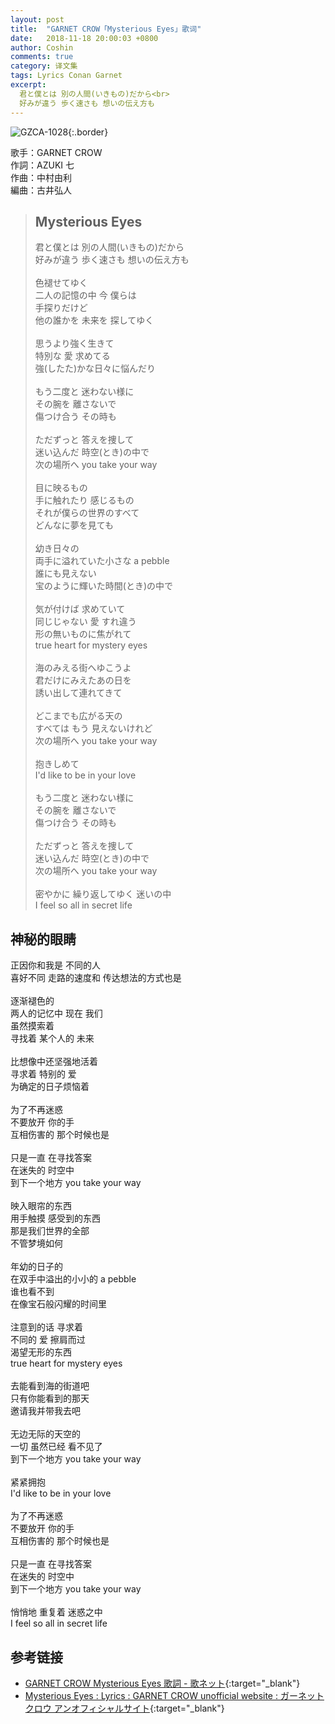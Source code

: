 ```yaml
---
layout: post
title:  "GARNET CROW「Mysterious Eyes」歌词"
date:   2018-11-18 20:00:03 +0800
author: Coshin
comments: true
category: 译文集
tags: Lyrics Conan Garnet
excerpt:
  君と僕とは 別の人間(いきもの)だから<br>
  好みが違う 歩く速さも 想いの伝え方も
---
```

![GZCA-1028](https://ganekuro.github.io/images/discography/single/GZCA-1028.jpg){:.border}

歌手：GARNET CROW<br>
作詞：AZUKI 七<br>
作曲：中村由利<br>
編曲：古井弘人

<blockquote class="original">
  <h2>Mysterious Eyes</h2>
  <p>
    君と僕とは 別の人間(いきもの)だから<br>
    好みが違う 歩く速さも 想いの伝え方も<br>
    <br>
    色褪せてゆく<br>
    二人の記憶の中 今 僕らは<br>
    手探りだけど<br>
    他の誰かを 未来を 探してゆく<br>
    <br>
    思うより強く生きて<br>
    特別な 愛 求めてる<br>
    強(したた)かな日々に悩んだり<br>
    <br>
    もう二度と 迷わない様に<br>
    その腕を 離さないで<br>
    傷つけ合う その時も<br>
    <br>
    ただずっと 答えを捜して<br>
    迷い込んだ 時空(とき)の中で<br>
    次の場所へ you take your way<br>
    <br>
    目に映るもの<br>
    手に触れたり 感じるもの<br>
    それが僕らの世界のすべて<br>
    どんなに夢を見ても<br>
    <br>
    幼き日々の<br>
    両手に溢れていた小さな a pebble<br>
    誰にも見えない<br>
    宝のように輝いた時間(とき)の中で<br>
    <br>
    気が付けば 求めていて<br>
    同じじゃない 愛 すれ違う<br>
    形の無いものに焦がれて<br>
    true heart for mystery eyes<br>
    <br>
    海のみえる街へゆこうよ<br>
    君だけにみえたあの日を<br>
    誘い出して連れてきて<br>
    <br>
    どこまでも広がる天の<br>
    すべては もう 見えないけれど<br>
    次の場所へ you take your way<br>
    <br>
    抱きしめて<br>
    I'd like to be in your love<br>
    <br>
    もう二度と 迷わない様に<br>
    その腕を 離さないで<br>
    傷つけ合う その時も<br>
    <br>
    ただずっと 答えを捜して<br>
    迷い込んだ 時空(とき)の中で<br>
    次の場所へ you take your way<br>
    <br>
    密やかに 繰り返してゆく 迷いの中<br>
    I feel so all in secret life
  </p>
</blockquote>

<div class="translation">
  <h2>神秘的眼睛</h2>
  <p>
    正因你和我是 不同的人<br>
    喜好不同 走路的速度和 传达想法的方式也是<br>
    <br>
    逐渐褪色的<br>
    两人的记忆中 现在 我们<br>
    虽然摸索着<br>
    寻找着 某个人的 未来<br>
    <br>
    比想像中还坚强地活着<br>
    寻求着 特别的 爱<br>
    为确定的日子烦恼着<br>
    <br>
    为了不再迷惑<br>
    不要放开 你的手<br>
    互相伤害的 那个时候也是<br>
    <br>
    只是一直 在寻找答案<br>
    在迷失的 时空中<br>
    到下一个地方 you take your way<br>
    <br>
    映入眼帘的东西<br>
    用手触摸 感受到的东西<br>
    那是我们世界的全部<br>
    不管梦境如何<br>
    <br>
    年幼的日子的<br>
    在双手中溢出的小小的 a pebble<br>
    谁也看不到<br>
    在像宝石般闪耀的时间里<br>
    <br>
    注意到的话 寻求着<br>
    不同的 爱 擦肩而过<br>
    渴望无形的东西<br>
    true heart for mystery eyes<br>
    <br>
    去能看到海的街道吧<br>
    只有你能看到的那天<br>
    邀请我并带我去吧<br>
    <br>
    无边无际的天空的<br>
    一切 虽然已经 看不见了<br>
    到下一个地方 you take your way<br>
    <br>
    紧紧拥抱<br>
    I'd like to be in your love<br>
    <br>
    为了不再迷惑<br>
    不要放开 你的手<br>
    互相伤害的 那个时候也是<br>
    <br>
    只是一直 在寻找答案<br>
    在迷失的 时空中<br>
    到下一个地方 you take your way<br>
    <br>
    悄悄地 重复着 迷惑之中<br>
    I feel so all in secret life
  </p>
</div>

## 参考链接

* [GARNET CROW Mysterious Eyes 歌詞 - 歌ネット](https://www.uta-net.com/song/14347/){:target="_blank"}
* [Mysterious Eyes : Lyrics : GARNET CROW unofficial website : ガーネットクロウ アンオフィシャルサイト](https://ganekuro.github.io/lyrics/original/Mysterious-Eyes.html){:target="_blank"}
